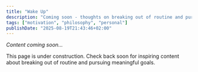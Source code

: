 ```yaml
---
title: "Wake Up"
description: "Coming soon - thoughts on breaking out of routine and pursuing meaningful goals"
tags: ["motivation", "philosophy", "personal"]
publishDate: "2025-08-19T21:43:46+02:00"
---
```


*Content coming soon...*

This page is under construction. Check back soon for inspiring content about breaking out of routine and pursuing meaningful goals.
